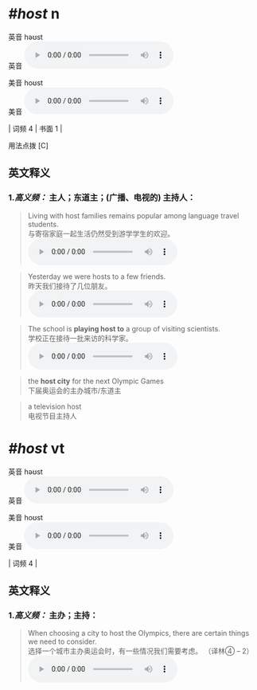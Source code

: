 # ***\#host*** n
英音 həʊst  
英音
<audio src="./media/host-B.aac" controls="controls"></audio>

美音 hoʊst  
美音
<audio src="./media/host .aac" controls="controls"></audio>



| 词频 4 | 书面 1 |  

用法点拨  [C]

英文释义
---
### 1.*高义频：* **主人；东道主；(广播、电视的) 主持人：**  

 > Living with host families remains popular among language travel students.  
 > 与寄宿家庭一起生活仍然受到游学学生的欢迎。    
<audio src="./media/host-517_AAC.aac" controls="controls"></audio>

 > Yesterday we were hosts to a few friends.  
 > 昨天我们接待了几位朋友。    
<audio src="./media/host-517-1_AAC.aac" controls="controls"></audio>

 > The school is **playing host to** a group of visiting scientists.  
 > 学校正在接待一批来访的科学家。    
<audio src="./media/host-517-2_AAC.aac" controls="controls"></audio>

 > the **host city** for the next Olympic Games  
 > 下届奥运会的主办城市/东道主    

 > a television host  
 > 电视节目主持人    


# ***\#host*** vt
英音 həʊst  
英音
<audio src="./media/host-B.aac" controls="controls"></audio>

美音 hoʊst  
美音
<audio src="./media/host .aac" controls="controls"></audio>



| 词频 4 |  

英文释义
---
### 1.*高义频：* **主办；主持：**  

 > When choosing a city to host the Olympics, there are certain things we need to consider.  
 > 选择一个城市主办奥运会时，有一些情况我们需要考虑。  （译林④ – 2）  
<audio src="./media/host-3.aac" controls="controls"></audio>


